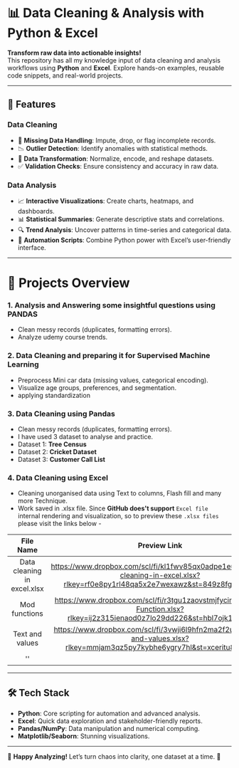 # 📊 Data Cleaning & Analysis with Python & Excel


**Transform raw data into actionable insights!**  
This repository has all my knowledge input of data cleaning and analysis workflows using **Python** and **Excel**. Explore hands-on examples, reusable code snippets, and real-world projects.

---

## 🚀 Features

### **Data Cleaning**
- 🧹 **Missing Data Handling**: Impute, drop, or flag incomplete records.
- 📉 **Outlier Detection**: Identify anomalies with statistical methods.
- 🔄 **Data Transformation**: Normalize, encode, and reshape datasets.
- ✅ **Validation Checks**: Ensure consistency and accuracy in raw data.

### **Data Analysis**
- 📈 **Interactive Visualizations**: Create charts, heatmaps, and dashboards.
- 📊 **Statistical Summaries**: Generate descriptive stats and correlations.
- 🔍 **Trend Analysis**: Uncover patterns in time-series and categorical data.
- 🤖 **Automation Scripts**: Combine Python power with Excel’s user-friendly interface.

---

# 🧩 Projects Overview

### 1. **Analysis and Answering some insightful questions using PANDAS**
- Clean messy records (duplicates, formatting errors).
- Analyze udemy course trends.

### 2. **Data Cleaning and preparing it for Supervised Machine Learning**
- Preprocess Mini car data (missing values, categorical encoding).
- Visualize age groups, preferences, and segmentation.
- applying standardization

### 3. **Data Cleaning using Pandas**
- Clean messy records (duplicates, formatting errors).
- I have used 3 dataset to analyse and practice.
- Dataset 1: **Tree Census**
- Dataset 2: **Cricket Dataset**
- Dataset 3: **Customer Call List**


### 4. **Data Cleaning using Excel**
- Cleaning unorganised data using Text to columns, Flash fill and many more Technique.
- Work saved in .xlsx file.
Since **GitHub does't support** `Excel file` internal rendering and visualization, so to preview these `.xlsx files` please visit the links below - 

| File Name | Preview Link |
| :----:    | :----: |
| Data cleaning in excel.xlsx | https://www.dropbox.com/scl/fi/kl1fwv85qx0adpe1eutms/data-cleaning-in-excel.xlsx?rlkey=rf0e8py1rl48qa5x2e7wexawz&st=849z8fg8&dl=0 |
| Mod functions | https://www.dropbox.com/scl/fi/r3tgu1zaovstmjfycinns/MOD-Function.xlsx?rlkey=ij2z315ienaod0z7lo29dd226&st=hbl7ojk1&dl=0 |
| Text and values | https://www.dropbox.com/scl/fi/3vwji6l9hfn2ma2f2uxq8/text-and-values.xlsx?rlkey=mmjam3qz5py7kybhe6ygry7hl&st=xceritu8&dl=0 | 
| '' |  | 

---

## 🛠️ Tech Stack
- **Python**: Core scripting for automation and advanced analysis.
- **Excel**: Quick data exploration and stakeholder-friendly reports.
- **Pandas/NumPy**: Data manipulation and numerical computing.
- **Matplotlib/Seaborn**: Stunning visualizations.

---

🌟 **Happy Analyzing!** Let’s turn chaos into clarity, one dataset at a time. 🌟
